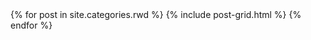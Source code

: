 
<div class="tiles">
{% for post in site.categories.rwd %}
  {% include post-grid.html %}
{% endfor %}
</div>
